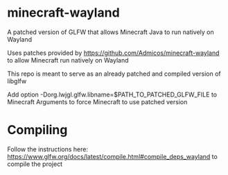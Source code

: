 # minecraft-wayland
A patched version of GLFW that allows Minecraft Java to run natively on Wayland

Uses patches provided by https://github.com/Admicos/minecraft-wayland to allow Minecraft run natively on Wayland

This repo is meant to serve as an already patched and compiled version of libglfw

Add option -Dorg.lwjgl.glfw.libname=$PATH_TO_PATCHED_GLFW_FILE to Minecraft Arguments to force Minecraft to use patched version

# Compiling
Follow the instructions here: https://www.glfw.org/docs/latest/compile.html#compile_deps_wayland to compile the project
